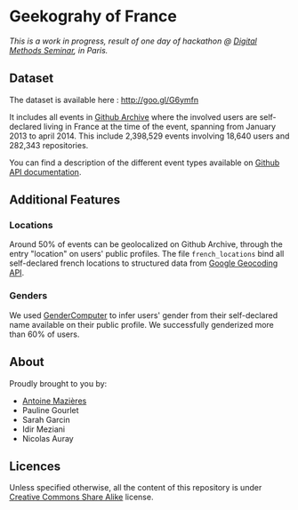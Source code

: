 # Geekograhy of France

*This is a work in progress, result of one day of hackathon @ [Digital Methods Seminar](http://digitalmethods-seminar.org/barcamp/), in Paris.*

## Dataset

The dataset is available here : <http://goo.gl/G6ymfn>

It includes all events in [Github Archive](http://www.githubarchive.org/) where the involved users are self-declared living in France at the time of the event, spanning from January 2013 to april 2014. This include 2,398,529 events involving 18,640 users and 282,343 repositories.

You can find a description of the different event types available on [Github API documentation](https://developer.github.com/v3/activity/events/types/).

## Additional Features

### Locations

Around 50% of events can be geolocalized on Github Archive, through the entry "location" on users' public profiles. The file `french_locations` bind all self-declared french locations to structured data from [Google Geocoding API](https://developers.google.com/maps/documentation/geocoding/).

### Genders

We used [GenderComputer](https://github.com/tue-mdse/genderComputer) to infer users' gender from their self-declared name available on their public profile. We successfully genderized more than 60% of users.

## About

Proudly brought to you by:

+ [Antoine Mazières](http://mazier.es)
+ Pauline Gourlet
+ Sarah Garcin
+ Idir Meziani
+ Nicolas Auray

## Licences

Unless specified otherwise, all the content of this repository is under [Creative Commons Share Alike](http://creativecommons.org/licenses/by-sa/4.0/) license.